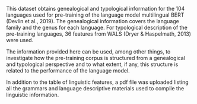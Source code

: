 This dataset obtains genealogical and typological information for the 104 languages used for pre-training of the language model multilingual BERT (Devlin et al., 2019). 
The genealogical information covers the language family and the genus for each language.
For typological description of the pre-training languages, 36 features from WALS (Dryer & Haspelmath, 2013) were used.

The information provided here can be used, among other things, to investigate how the pre-training corpus is structured from a genealogical and typological perspective and to what extent, if any, this structure is related to the performance of the language model. 

In addition to the table of linguistic features, a pdf file was uploaded listing all the grammars and language descriptive materials used to compile the linguistic information.